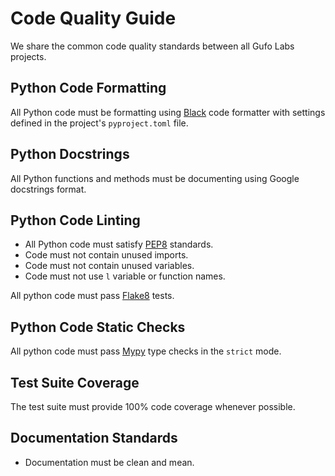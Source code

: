 # Code Quality Guide

We share the common code quality standards between all Gufo Labs projects.

## Python Code Formatting

All Python code must be formatting using [Black][Black] code formatter
with settings defined in the project's `pyproject.toml` file.

## Python Docstrings

All Python functions and methods must be documenting using
Google docstrings format.

## Python Code Linting

* All Python code must satisfy [PEP8][PEP8] standards.
* Code must not contain unused imports.
* Code must not contain unused variables.
* Code must not use `l` variable or function names.

All python code must pass [Flake8][Flake8] tests.

## Python Code Static Checks

All python code must pass [Mypy][Mypy] type checks in the `strict` mode.

## Test Suite Coverage

The test suite must provide 100% code coverage whenever possible.

## Documentation Standards

* Documentation must be clean and mean.

[Black]: https://black.readthedocs.io/en/stable
[Flake8]: https://flake8.pycqa.org/en/latest/
[Mypy]: https://mypy.readthedocs.io/en/stable/
[PEP8]: https://peps.python.org/pep-0008/